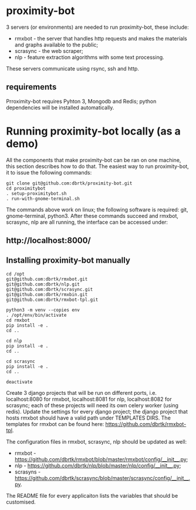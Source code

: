 # proximity-bot

3 servers (or environments) are needed to run proximity-bot, these include: 
* rmxbot - the server that handles http requests and makes the materials and graphs available to the public;
* scrasync - the web scraper;
* nlp - feature extraction algorithms with some text processing.

These servers communicate using rsync, ssh and http. 

## requirements
Prroximity-bot requires Pyhton 3, Mongodb and Redis; python dependencies will be installed automatically. 

# Running proximity-bot locally (as a demo)
All the components that make proximity-bot can be ran on one machine, this section describes how to do that. 
The easiest way to run proximity-bot, it to issue the following commands:
```
git clone git@github.com:dbrtk/proximity-bot.git
cd proximitybot
. setup-proximitybot.sh
. run-with-gnome-terminal.sh
```
The commands above work on linux; the following software is required: git, gnome-terminal, python3.
After these commands succeed and rmxbot, scrasync, nlp are all running, the interface can be accessed under:
## http://localhost:8000/




## Installing proximity-bot manually
```
cd /opt
git@github.com:dbrtk/rmxbot.git
git@github.com:dbrtk/nlp.git
git@github.com:dbrtk/scrasync.git
git@github.com:dbrtk/rmxbin.git
git@github.com:dbrtk/rmxbot-tpl.git

python3 -m venv --copies env
. /opt/env/bin/activate
cd rmxbot
pip install -e .
cd ..

cd nlp
pip install -e . 
cd ..

cd scrasync
pip install -e .
cd ..

deactivate
```
Create 3 django projects that will be run on different ports, i.e. localhost:8080 for rmxbot, localhost:8081 for nlp, localhost:8082 for scrasync; each of these projects will need its own celery worker (using redis). Update the settings for every django project; the django project that hosts rmxbot should have a valid path under TEMPLATES DIRS. The templates for rmxbot can be found here: https://github.com/dbrtk/rmxbot-tpl.

The configuration files in rmxbot, scrasync, nlp should be updated as well:
* rmxbot - https://github.com/dbrtk/rmxbot/blob/master/rmxbot/config/__init__.py;
* nlp - https://github.com/dbrtk/nlp/blob/master/nlp/config/__init__.py;
* scrasyns - https://github.com/dbrtk/scrasync/blob/master/scrasync/config/__init__.py.

The README file for every applicaiton lists the variables that should be customised.
